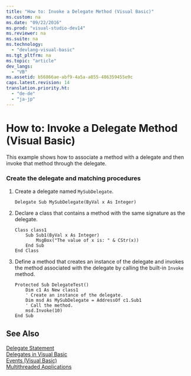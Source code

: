 ```yaml
---
title: "How to: Invoke a Delegate Method (Visual Basic)"
ms.custom: na
ms.date: "09/22/2016"
ms.prod: "visual-studio-dev14"
ms.reviewer: na
ms.suite: na
ms.technology: 
  - "devlang-visual-basic"
ms.tgt_pltfrm: na
ms.topic: "article"
dev_langs: 
  - "VB"
ms.assetid: b56866ae-abf9-4a5a-a855-486359455e9c
caps.latest.revision: 14
translation.priority.ht: 
  - "de-de"
  - "ja-jp"
---
```

# How to: Invoke a Delegate Method (Visual Basic)
This example shows how to associate a method with a delegate and then invoke that method through the delegate.  
  
### Create the delegate and matching procedures  
  
1.  Create a delegate named `MySubDelegate`.  
  
    ```  
    Delegate Sub MySubDelegate(ByVal x As Integer)  
    ```  
  
2.  Declare a class that contains a method with the same signature as the delegate.  
  
    ```  
    Class class1  
        Sub Sub1(ByVal x As Integer)  
            MsgBox("The value of x is: " & CStr(x))  
        End Sub  
    End Class  
    ```  
  
3.  Define a method that creates an instance of the delegate and invokes the method associated with the delegate by calling the built-in `Invoke` method.  
  
    ```  
    Protected Sub DelegateTest()  
        Dim c1 As New class1  
        ' Create an instance of the delegate.  
        Dim msd As MySubDelegate = AddressOf c1.Sub1  
        ' Call the method.  
        msd.Invoke(10)  
    End Sub  
    ```  
  
## See Also  
 [Delegate Statement](../vs140/delegate-statement.md)   
 [Delegates in Visual Basic](../vs140/delegates--visual-basic-.md)   
 [Events (Visual Basic)](../vs140/events--visual-basic-.md)   
 [Multithreaded Applications](../vs140/multithreaded-applications--csharp-and-visual-basic-.md)